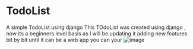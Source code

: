 # TodoList
A simple TodoList using django
This TOdoList was created using django , now its a beginners level basis as l will be updating it adding new features bit by bit until 
it can be a web app you can your
![image](https://github.com/Terryktee/TodoList/assets/71390230/b9bbfef2-e6a9-4656-b871-6e7a47131196)
